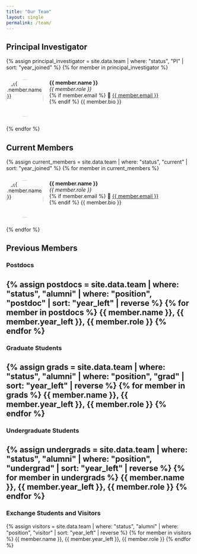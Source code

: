 ```yaml
---
title: "Our Team"
layout: single
permalink: /team/
---
```


<style>
.team-grid {
  display: grid;
  grid-template-columns: repeat(auto-fit, minmax(300px, 1fr));
  gap: 1.5rem;
}
.team-card {
  display: flex;
  align-items: flex-start;
  gap: 1rem;
}
.team-card img {
  border-radius: 50%;
  width: 100px;
  height: 100px;
  object-fit: cover;
}
</style>

## Principal Investigator

<div class="team-grid">
{% assign principal_investigator = site.data.team | where: "status", "PI" | sort: "year_joined" %}
{% for member in principal_investigator %}
  <div class="team-card">
    <img src="{{ member.image }}" alt="{{ member.name }}">
    <div>
      <strong>{{ member.name }}</strong><br>
      <em>{{ member.role }}</em><br>
      {% if member.email %}
        📧 <a href="mailto:{{ member.email }}">{{ member.email }}</a><br>
      {% endif %}
      {{ member.bio }}
    </div>
  </div>
{% endfor %}
</div>

## Current Members

<div class="team-grid">
{% assign current_members = site.data.team | where: "status", "current" | sort: "year_joined" %}
{% for member in current_members %}
  <div class="team-card">
    <img src="{{ member.image }}" alt="{{ member.name }}">
    <div>
      <strong>{{ member.name }}</strong><br>
      <em>{{ member.role }}</em><br>
      {% if member.email %}
        📧 <a href="mailto:{{ member.email }}">{{ member.email }}</a><br>
      {% endif %}
      {{ member.bio }}
    </div>
  </div>
{% endfor %}
</div>

## Previous Members

### Postdocs

{% assign postdocs = site.data.team | where: "status", "alumni" | where: "position", "postdoc" | sort: "year_left" | reverse %}
{% for member in postdocs %}
{{ member.name }}, {{ member.year_left }}, {{ member.role }} 
{% endfor %}
---

### Graduate Students

{% assign grads = site.data.team | where: "status", "alumni" | where: "position", "grad" | sort: "year_left" | reverse %}
{% for member in grads %}
{{ member.name }}, {{ member.year_left }}, {{ member.role }} 
{% endfor %}
---

### Undergraduate Students

{% assign undergrads = site.data.team | where: "status", "alumni" | where: "position", "undergrad" | sort: "year_left" | reverse %}
{% for member in undergrads %}
{{ member.name }}, {{ member.year_left }}, {{ member.role }}
{% endfor %}
---

### Exchange Students and Visitors

{% assign visitors = site.data.team | where: "status", "alumni" | where: "position", "visitor" | sort: "year_left" | reverse %}
{% for member in visitors %}
{{ member.name }}, {{ member.year_left }}, {{ member.role }}
{% endfor %}
